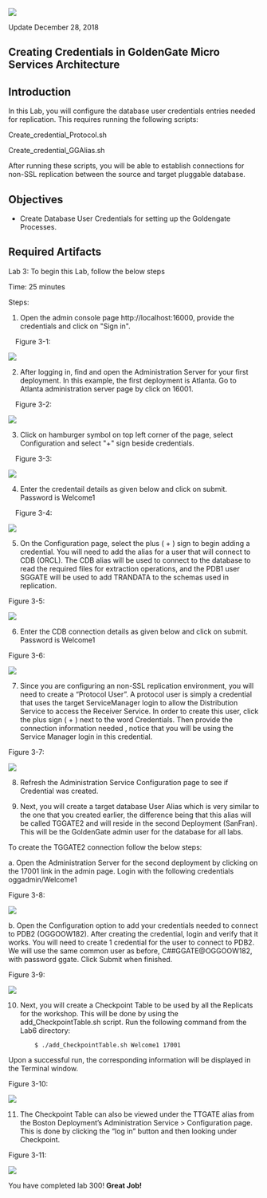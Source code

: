 ![](images/300/Lab300_image1.PNG)

Update December 28, 2018

## Creating Credentials in GoldenGate Micro Services Architecture
## Introduction

In this Lab, you will configure the database user credentials entries needed for replication. This requires running the following scripts:

Create_credential_Protocol.sh

Create_credential_GGAlias.sh

After running these scripts, you will be able to establish connections for non-SSL replication between the source and target pluggable database.

## Objectives

-   Create Database User Credentials for setting up the Goldengate Processes.


## Required Artifacts

Lab 3: To begin this Lab, follow the below steps

Time: 25 minutes

Steps:

1.	Open the admin console page http://localhost:16000, provide the credentials and click on "Sign in".

 Figure 3-1:

![](images/400/Lab300_image110.PNG)

2. After logging in, find and open the Administration Server for your first deployment. In this example, the first deployment is Atlanta. Go to Atlanta administration server page by click on 16001.

 Figure 3-2:

![](images/400/Lab300_image120.PNG)

3. Click on hamburger symbol on top left corner of the page, select Configuration and select "+" sign beside credentials.

 Figure 3-3:

![](images/400/Lab300_image130.PNG)


4. Enter the credentail details as given below and click on submit. Password is Welcome1

 Figure 3-4:

![](images/400/Lab300_image150.PNG)


5.  On the Configuration page, select the plus ( + ) sign to begin adding a credential. You will need to add the alias for a user that will connect to CDB (ORCL). The CDB alias will be used to connect to the database to read the required files for extraction operations, and the PDB1 user SGGATE will be used to add TRANDATA to the schemas used in replication.

Figure 3-5:

![](images/300/Lab300_image3.3.PNG) 


6. Enter the CDB connection details as given below and click on submit. Password is Welcome1

Figure 3-6:

![](images/300/Lab300_image3.2.PNG) 


7.	Since you are configuring an non-SSL replication environment, you will need to create a “Protocol User”. A protocol user is simply a credential that uses the target ServiceManager login to allow the Distribution Service to access the Receiver Service.
In order to create this user, click the plus sign ( + ) next to the word Credentials. Then provide the connection information needed , notice that you will be using the Service Manager login in this credential.

Figure 3-7:

![](images/400/Lab300_image190.PNG) 
 

8.	Refresh the Administration Service Configuration page to see if Credential was created.


9.  Next, you will create a target database User Alias which is very similar to the one that you created earlier, the difference being that this alias will be called TGGATE2 and will reside in the second Deployment (SanFran).  This will be the GoldenGate admin user for the database for all labs.

To create the TGGATE2 connection follow the below steps:

a. Open the Administration Server for the second deployment by clicking on the 17001 link in the admin page. Login with the following credentials oggadmin/Welcome1

Figure 3-8:

![](images/400/Lab300_image330.PNG)

b. Open the Configuration option to add your credentials needed to connect to PDB2 (OGGOOW182). After creating the credential, login and verify that it works. You will need to create 1 credential for the user to connect to PDB2. We will use the same common user as before, C##GGATE@OGGOOW182, with password ggate. Click Submit when finished.

Figure 3-9:

![](images/400/Lab300_image340.PNG) 
 

10.	Next, you will create a Checkpoint Table to be used by all the Replicats for the workshop. This will be done by using the add_CheckpointTable.sh script. Run the following command from the Lab6 directory:

            $ ./add_CheckpointTable.sh Welcome1 17001

Upon a successful run, the corresponding information will be displayed in the Terminal window.

Figure 3-10:

![](images/300/Lab300_image8.PNG) 


11. The Checkpoint Table can also be viewed under the TTGATE alias from the Boston Deployment’s Administration Service > Configuration page. This is done by clicking the “log in” button and then looking under Checkpoint.

Figure 3-11:

![](images/300/Lab300_image9.PNG) 

You have completed lab 300!   **Great Job!**












